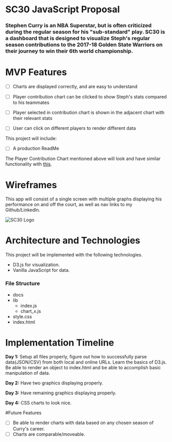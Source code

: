 # SC30 JavaScript Proposal

### Stephen Curry is an NBA Superstar, but is often criticized during the regular season for his "sub-standard" play. SC30 is a dashboard that is designed to visualize Steph's regular season contributions to the 2017-18 Golden State Warriors on their journey to win their 6th world championship.

# MVP Features

- [ ] Charts are displayed correctly, and are easy to understand
- [ ] Player contribution chart can be clicked to show Steph's stats compared to his teammates
- [ ] Player selected in contribution chart is shown in the adjacent chart with their relevant stats
- [ ] User can click on different players to render different data


This project will include:

- [ ] A production ReadMe

The Player Contribution Chart mentioned above will look and have similar functionality with [this](http://bl.ocks.org/diethardsteiner/3287802).  


# Wireframes

This app will consist of a single screen with multiple graphs displaying his performance on and off the court, as well as nav links to my Github/LinkedIn.

![SC30 Logo](/JavaScript/WireFrame1.png "Logo Title Text 1")


# Architecture and Technologies

This project will be implemented with the following technologies.

* D3.js for visualization.
* Vanilla JavaScript for data.

### File Structure

* docs
* lib
  * index.js
  * chart_x.js
* style.css
* index.html


# Implementation Timeline

<b>Day 1:</b> Setup all files properly, figure out how to successfully parse data(JSON/CSV) from both local and online URLs. Learn the basics of D3.js. Be able to render an object to index.html and be able to accomplish basic manipulation of data.

<b>Day 2:</b> Have two graphics displaying properly.

<b>Day 3:</b> Have remaining graphics displaying properly.

<b>Day 4:</b> CSS charts to look nice.

#Future Features

- [ ] Be able to render charts with data based on any chosen season of Curry's career.
- [ ] Charts are comparable/moveable.
